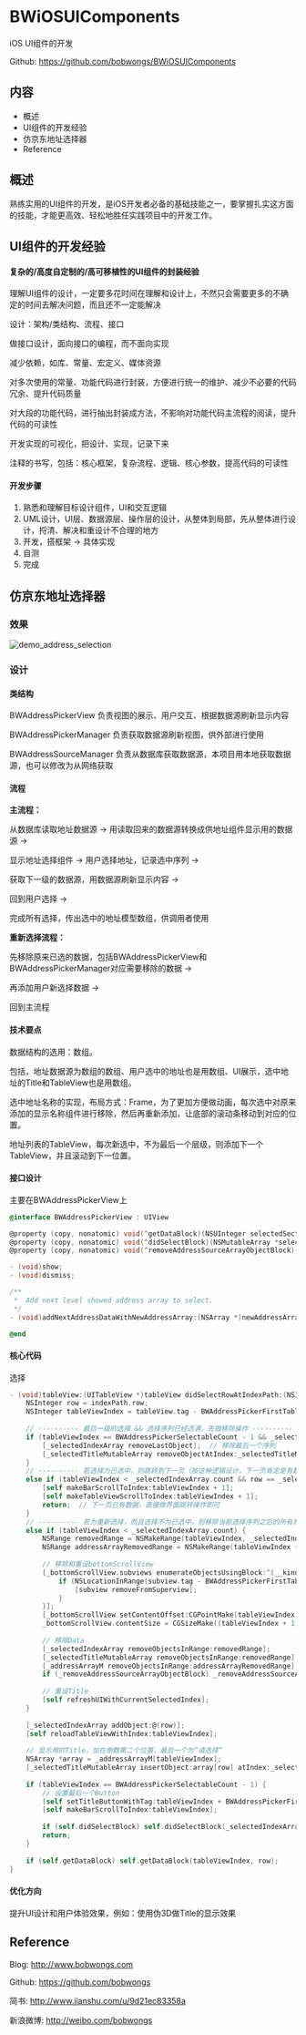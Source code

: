 # BWiOSUIComponents
iOS UI组件的开发

Github: https://github.com/bobwongs/BWiOSUIComponents

## 内容

- 概述
- UI组件的开发经验
- 仿京东地址选择器
- Reference

## 概述

熟练实用的UI组件的开发，是iOS开发者必备的基础技能之一，要掌握扎实这方面的技能，才能更高效、轻松地胜任实践项目中的开发工作。

## UI组件的开发经验

#### 复杂的/高度自定制的/高可移植性的UI组件的封装经验

理解UI组件的设计，一定要多花时间在理解和设计上，不然只会需要更多的不确定的时间去解决问题，而且还不一定能解决

设计：架构/类结构、流程、接口

做接口设计，面向接口的编程，而不面向实现

减少依赖，如库、常量、宏定义、媒体资源

对多次使用的常量、功能代码进行封装，方便进行统一的维护、减少不必要的代码冗余、提升代码质量

对大段的功能代码，进行抽出封装成方法，不影响对功能代码主流程的阅读，提升代码的可读性

开发实现的可视化，把设计、实现，记录下来

注释的书写，包括：核心框架，复杂流程、逻辑、核心参数，提高代码的可读性

#### 开发步骤

1. 熟悉和理解目标设计组件，UI和交互逻辑
2. UML设计，UI层、数据源层、操作层的设计，从整体到局部，先从整体进行设计，捋清、解决和重设计不合理的地方
3. 开发，搭框架 -> 具体实现
4. 自测
5. 完成

## 仿京东地址选择器

### 效果

![demo_address_selection](http://om6ybddkq.bkt.clouddn.com/demo_address_selection.gif)

### 设计

#### 类结构

BWAddressPickerView 负责视图的展示、用户交互、根据数据源刷新显示内容

BWAddressPickerManager 负责获取数据源刷新视图，供外部进行使用

BWAddressSourceManager 负责从数据库获取数据源，本项目用本地获取数据源，也可以修改为从网络获取

#### 流程

**主流程：**

从数据库读取地址数据源 -> 用读取回来的数据源转换成供地址组件显示用的数据源 -> 

显示地址选择组件 -> 用户选择地址，记录选中序列 -> 

获取下一级的数据源，用数据源刷新显示内容 -> 

回到用户选择 -> 

完成所有选择，传出选中的地址模型数组，供调用者使用

**重新选择流程：**

先移除原来已选的数据，包括BWAddressPickerView和BWAddressPickerManager对应需要移除的数据 -> 

再添加用户新选择数据 -> 

回到主流程

#### 技术要点

数据结构的选用：数组。

包括，地址数据源为数组的数组、用户选中的地址也是用数组、UI展示，选中地址的Title和TableView也是用数组。

选中地址名称的实现，布局方式：Frame，为了更加方便做动画，每次选中对原来添加的显示名称组件进行移除，然后再重新添加，让底部的滚动条移动到对应的位置。

地址列表的TableView，每次新选中，不为最后一个层级，则添加下一个TableView，并且滚动到下一位置。

#### 接口设计

主要在BWAddressPickerView上

```objective-c
@interface BWAddressPickerView : UIView

@property (copy, nonatomic) void(^getDataBlock)(NSUInteger selectedSection, NSUInteger selectedRow);  ///< Get data.
@property (copy, nonatomic) void(^didSelectBlock)(NSMutableArray *selectedIndexArray);  ///< finish select index array.
@property (copy, nonatomic) void(^removeAddressSourceArrayObjectBlock)(NSRange range);  ///< Remove address source array object with given range.

- (void)show;
- (void)dismiss;

/**
 *  Add next level showed address array to select.
 */
- (void)addNextAddressDataWithNewAddressArray:(NSArray *)newAddressArray;

@end
```

#### 核心代码

选择

```objective-c
- (void)tableView:(UITableView *)tableView didSelectRowAtIndexPath:(NSIndexPath *)indexPath {
    NSInteger row = indexPath.row;
    NSInteger tableViewIndex = tableView.tag - BWAddressPickerFirstTableViewTag;
    
    // ---------- 最后一级的选择 && 选择序列已经选满，先做移除操作 ----------
    if (tableViewIndex == BWAddressPickerSelectableCount - 1 && _selectedIndexArray.count == BWAddressPickerSelectableCount) {
        [_selectedIndexArray removeLastObject];  // 移除最后一个序列
        [_selectedTitleMutableArray removeObjectAtIndex:_selectedTitleMutableArray.count - 2];  // 移除倒数第二个Title
    }
    // ---------- 若选择为已选中，则跳转到下一页（按这种逻辑设计，下一页肯定是有数据的，如果为最后一页，则已经在上一个流程处理过了）；这里保险起见，再判断一次下一页的数据 ----------
    else if (tableViewIndex < _selectedIndexArray.count && row == _selectedIndexArray[tableViewIndex].integerValue && _addressArrayM.count > tableViewIndex + 1) {
        [self makeBarScrollToIndex:tableViewIndex + 1];
        [self makeTableViewScrollToIndex:tableViewIndex + 1];
        return;  // 下一页已有数据，直接做界面跳转操作即可
    }
    // ---------- 若为重新选择，而且选择不为已选中，则移除当前选择序列之后的所有原来已选择的，增加新的 ----------
    else if (tableViewIndex < _selectedIndexArray.count) {
        NSRange removedRange = NSMakeRange(tableViewIndex, _selectedIndexArray.count - tableViewIndex);
        NSRange addressArrayRemovedRange = NSMakeRange(tableViewIndex + 1, _addressArrayM.count - tableViewIndex - 1);  // 地址数据源的移除序列为从下一个开始，addressArrayM的成员对象个数来计数
        
        // 移除和重设bottomScrollView
        [_bottomScrollView.subviews enumerateObjectsUsingBlock:^(__kindof UIView * _Nonnull subview, NSUInteger idx, BOOL * _Nonnull stop) {
            if (NSLocationInRange(subview.tag - BWAddressPickerFirstTableViewTag, addressArrayRemovedRange)) {
                [subview removeFromSuperview];
            }
        }];
        [_bottomScrollView setContentOffset:CGPointMake(tableViewIndex * CGRectGetWidth(_bottomScrollView.frame), 0) animated:YES];
        _bottomScrollView.contentSize = CGSizeMake((tableViewIndex + 1) * CGRectGetWidth(_bottomScrollView.frame), _bottomScrollView.contentSize.height);
        
        // 移除Data
        [_selectedIndexArray removeObjectsInRange:removedRange];
        [_selectedTitleMutableArray removeObjectsInRange:removedRange];
        [_addressArrayM removeObjectsInRange:addressArrayRemovedRange];
        if (_removeAddressSourceArrayObjectBlock) _removeAddressSourceArrayObjectBlock(addressArrayRemovedRange);
        
        // 重设Title
        [self refreshUIWithCurrentSelectedIndex];
    }
    
    [_selectedIndexArray addObject:@(row)];
    [self reloadTableViewWithIndex:tableViewIndex];
    
    // 显示用的Title，加在倒数第二个位置，最后一个为“请选择”
    NSArray *array = _addressArrayM[tableViewIndex];
    [_selectedTitleMutableArray insertObject:array[row] atIndex:_selectedTitleMutableArray.count - 1];
    
    if (tableViewIndex == BWAddressPickerSelectableCount - 1) {
        // 设置最后一个Button
        [self setTitleButtonWithTag:tableViewIndex + BWAddressPickerFirstButtonTag title:array[row]];
        [self makeBarScrollToIndex:tableViewIndex];
        
        if (self.didSelectBlock) self.didSelectBlock(_selectedIndexArray);
        return;
    }
    
    if (self.getDataBlock) self.getDataBlock(tableViewIndex, row);
}
```

#### 优化方向

提升UI设计和用户体验效果，例如：使用伪3D做Title的显示效果

## Reference

Blog: http://www.bobwongs.com

Github: https://github.com/bobwongs

简书: http://www.jianshu.com/u/9d21ec83358a

新浪微博: http://weibo.com/bobwongs

